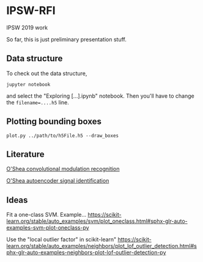 # IPSW-RFI
IPSW 2019 work

So far, this is just preliminary presentation stuff.

## Data structure
To check out the data structure,

`jupyter notebook` 

and select the "Exploring [...].ipynb" notebook. Then you'll have to change the `filename=....h5` line.

## Plotting bounding boxes

`plot.py ../path/to/h5File.h5 --draw_boxes`

## Literature
[O'Shea convolutional modulation recognition](https://arxiv.org/pdf/1602.04105.pdf)

[O'Shea autoencoder signal identification](https://arxiv.org/pdf/1611.00303.pdf)

## Ideas
Fit a one-class SVM. Example...
https://scikit-learn.org/stable/auto_examples/svm/plot_oneclass.html#sphx-glr-auto-examples-svm-plot-oneclass-py

Use the "local outlier factor" in scikit-learn"
https://scikit-learn.org/stable/auto_examples/neighbors/plot_lof_outlier_detection.html#sphx-glr-auto-examples-neighbors-plot-lof-outlier-detection-py
